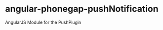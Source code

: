 angular-phonegap-pushNotification
=================================

AngularJS Module for the PushPlugin
